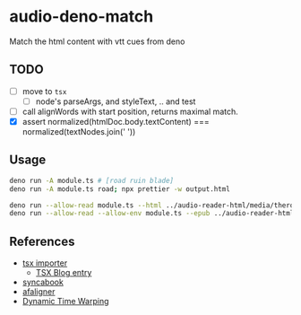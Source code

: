 # audio-deno-match

Match the html content with vtt cues from deno

## TODO

- [ ] move to `tsx`
  - [ ] node's parseArgs, and styleText, .. and test
- [ ] call alignWords with start position, returns maximal match.
- [x] assert normalized(htmlDoc.body.textContent) === normalized(textNodes.join(' '))

## Usage

```bash
deno run -A module.ts # [road ruin blade]
deno run -A module.ts road; npx prettier -w output.html

deno run --allow-read module.ts --html ../audio-reader-html/media/theroadnottaken.html --vtt ../audio-reader-html/media/theroadnottaken.vtt
deno run --allow-read --allow-env module.ts --epub ../audio-reader-html/media/ruin.epub --vtt ../audio-reader-html/media/ruin.vtt
```

## References

- [tsx importer](https://tsx.is/)
  - [TSX Blog entry](https://dev.to/_staticvoid/how-to-run-typescript-natively-in-nodejs-with-tsx-3a0c)
- [syncabook](https://github.com/r4victor/syncabook)
- [afaligner](https://github.com/r4victor/afaligner)
- [Dynamic Time Warping](https://en.wikipedia.org/wiki/Dynamic_time_warping)
